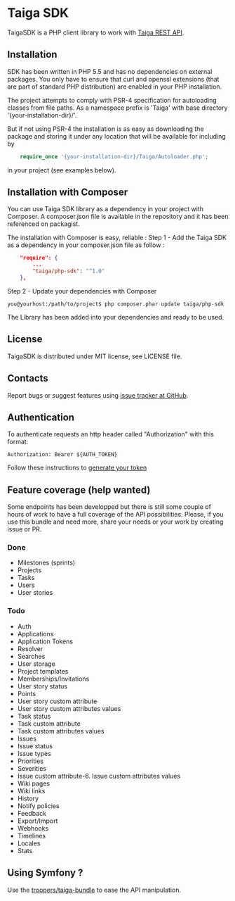Taiga SDK
=================================================
TaigaSDK is a PHP client library to work with
[Taiga REST API](https://taigaio.github.io/taiga-doc/dist/api.html).


Installation
-------------------------------------------------
SDK has been written in PHP 5.5 and has no dependencies on external packages.
You only have to ensure that curl and openssl extensions (that are part of
standard PHP distribution) are enabled in your PHP installation.

The project attempts to comply with PSR-4 specification for autoloading classes from file paths. 
As a namespace prefix is 'Taiga\' with base directory '{your-installation-dir}/'.

But if not using PSR-4 the installation is as easy as downloading the package and storing it
under any location that will be available for including by
```php
    require_once '{your-installation-dir}/Taiga/Autoloader.php';
```

in your project (see examples below).

Installation with Composer
-------------------------------------------------
You can use Taiga SDK library as a dependency in your project with Composer. A composer.json file is available in the repository and it has been referenced on packagist. 

The installation with Composer is easy, reliable : 
Step 1 - Add the Taiga SDK as a dependency in your composer.json file as follow :
```json
    "require": {
        ...
        "taiga/php-sdk": "^1.0"
    },
```

Step 2 - Update your dependencies with Composer

    you@yourhost:/path/to/project$ php composer.phar update taiga/php-sdk

The Library has been added into your dependencies and ready to be used.

License
-------------------------------------------------
TaigaSDK is distributed under MIT license, see LICENSE file.


Contacts
-------------------------------------------------
Report bugs or suggest features using
[issue tracker at GitHub](https://github.com/AppVentus/taiga-php-sdk/issues).

Authentication
-------------------------------------------------

To authenticate requests an http header called "Authorization" with this format:

```
Authorization: Bearer ${AUTH_TOKEN}
```

Follow these instructions to [generate your token](https://taigaio.github.io/taiga-doc/dist/api.html#auth-normal-login)

Feature coverage (help wanted)
-------------------------------------------------

Some endpoints has been developped but there is still some couple of hours of work to have a full coverage of the API possibilities.
Please, if you use this bundle and need more, share your needs or your work by creating issue or PR.

### Done

- Milestones (sprints)
- Projects
- Tasks
- Users
- User stories

### Todo

- Auth
- Applications
- Application Tokens
- Resolver
- Searches
- User storage
- Project templates
- Memberships/Invitations
- User story status
- Points
- User story custom attribute
- User story custom attributes values
- Task status
- Task custom attribute
- Task custom attributes values
- Issues
- Issue status
- Issue types
- Priorities
- Severities
- Issue custom attribute-6. Issue custom attributes values
- Wiki pages
- Wiki links
- History
- Notify policies
- Feedback
- Export/Import
- Webhooks
- Timelines
- Locales
- Stats

Using Symfony ?
-------------------------------------------------

Use the [troopers/taiga-bundle](https://github.com/Troopers/TaigaBundle) to ease the API manipulation.